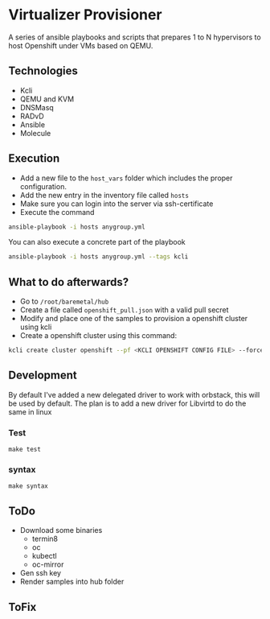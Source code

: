 # Virtualizer Provisioner

A series of ansible playbooks and scripts that prepares 1 to N hypervisors to host Openshift under VMs based on QEMU.

## Technologies

- Kcli
- QEMU and KVM
- DNSMasq
- RADvD
- Ansible
- Molecule

## Execution

- Add a new file to the `host_vars` folder which includes the proper configuration.
- Add the new entry in the inventory file called `hosts`
- Make sure you can login into the server via ssh-certificate
- Execute the command

```bash
ansible-playbook -i hosts anygroup.yml
```

You can also execute a concrete part of the playbook

```bash
ansible-playbook -i hosts anygroup.yml --tags kcli
```

## What to do afterwards?

- Go to `/root/baremetal/hub`
- Create a file called `openshift_pull.json` with a valid pull secret
- Modify and place one of the samples to provision a openshift cluster using kcli
- Create a openshift cluster using this command:

```bash
kcli create cluster openshift --pf <KCLI OPENSHIFT CONFIG FILE> --force
```


## Development

By default I've added a new delegated driver to work with orbstack, this will be used by default. The plan is to add a new driver for Libvirtd to do the same in linux

### Test

```
make test
```

### syntax

```
make syntax
```

## ToDo

- Download some binaries
    - termin8
    - oc
    - kubectl
    - oc-mirror
- Gen ssh key
- Render samples into hub folder

## ToFix

